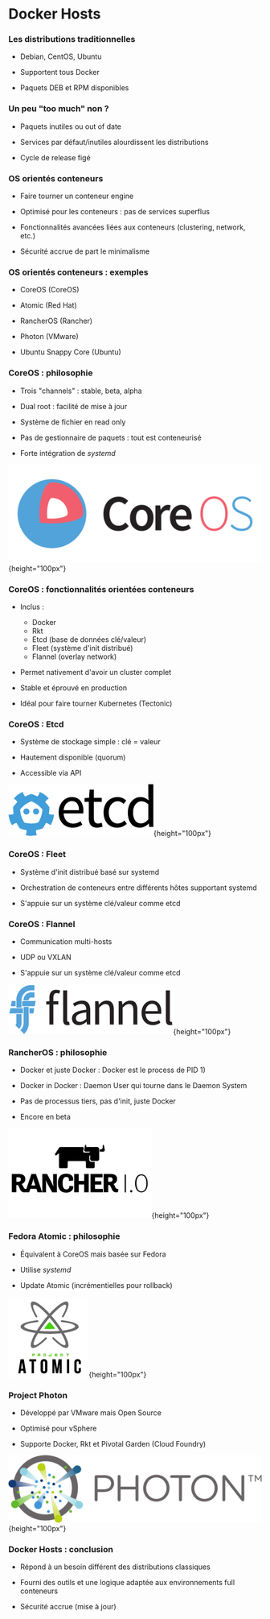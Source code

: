 # Docker Hosts

### Les distributions traditionnelles

- Debian, CentOS, Ubuntu

- Supportent tous Docker

- Paquets DEB et RPM disponibles

### Un peu "too much" non ?

- Paquets inutiles ou out of date

- Services par défaut/inutiles alourdissent les distributions

- Cycle de release figé

### OS orientés conteneurs

- Faire tourner un conteneur engine

- Optimisé pour les conteneurs : pas de services superflus

- Fonctionnalités avancées liées aux conteneurs (clustering, network, etc.)

- Sécurité accrue de part le minimalisme

### OS orientés conteneurs : exemples

- CoreOS (CoreOS)

- Atomic (Red Hat)

- RancherOS (Rancher)

- Photon (VMware)

- Ubuntu Snappy Core (Ubuntu)

### CoreOS : philosophie

- Trois "channels" : stable, beta, alpha

- Dual root : facilité de mise à jour

- Système de fichier en read only

- Pas de gestionnaire de paquets : tout est conteneurisé

- Forte intégration de *systemd*

![](images/docker/coreos.png){height="100px"}

### CoreOS : fonctionnalités orientées conteneurs

- Inclus :
    - Docker
    - Rkt
    - Etcd (base de données clé/valeur)
    - Fleet (système d'init distribué)
    - Flannel (overlay network)

- Permet nativement d'avoir un cluster complet

- Stable et éprouvé en production

- Idéal pour faire tourner Kubernetes (Tectonic)

### CoreOS : Etcd

- Système de stockage simple : clé = valeur

- Hautement disponible (quorum)

- Accessible via API

![](images/docker/etcd.png){height="100px"}

### CoreOS : Fleet

- Système d'init distribué basé sur systemd

- Orchestration de conteneurs entre différents hôtes supportant systemd

- S'appuie sur un système clé/valeur comme etcd

### CoreOS : Flannel

- Communication multi-hosts

- UDP ou VXLAN

- S'appuie sur un système clé/valeur comme etcd

![](images/docker/flannel.png){height="100px"}

### RancherOS : philosophie

- Docker et juste Docker : Docker est le process de PID 1)

- Docker in Docker : Daemon User qui tourne dans le Daemon System

- Pas de processus tiers, pas d'init, juste Docker

- Encore en beta

![](images/docker/rancher.png){height="100px"}

### Fedora Atomic : philosophie

- Équivalent à CoreOS mais basée sur Fedora

- Utilise *systemd*

- Update Atomic (incrémentielles pour rollback)

![](images/docker/atomic.png){height="100px"}

### Project Photon

- Développé par VMware mais Open Source [](https://github.com/vmware/photon)

- Optimisé pour vSphere

- Supporte Docker, Rkt et Pivotal Garden (Cloud Foundry)

![](images/docker/photon.png){height="100px"}

### Docker Hosts : conclusion

- Répond à un besoin différent des distributions classiques

- Fourni des outils et une logique adaptée aux environnements full conteneurs

- Sécurité accrue (mise à jour)

